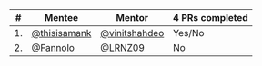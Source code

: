 | #   | Mentee                                         | Mentor                                            | 4 PRs completed |
| --- | ---------------------------------------------- | ------------------------------------------------- | --------------- |
| 1.  | [@thisisamank](https://github.com/thisisamank) | [@vinitshahdeo](https://github.com/vinitshahdeo/) | Yes/No          |
| 2.  | [@Fannolo](https://github.com/Fannolo)         | [@LRNZ09](https://github.com/LRNZ09/)             | No              |
